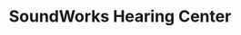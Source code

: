 ---
title: "SoundWorks Hearing Center"
url: /cleburne/soundworks-hearing-center/
shop: Hörgeräte
---